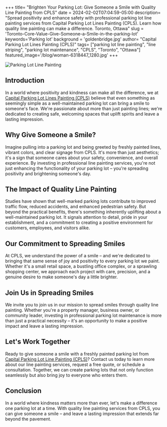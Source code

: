 +++
title= "Brighten Your Parking Lot: Give Someone a Smile with Quality Line Painting from CPLS"
date = 2024-02-02T07:04:59-05:00
description= "Spread positivity and enhance safety with professional parking lot line painting services from Capital Parking Lot Lines Painting (CPLS). Learn how quality line painting can make a difference. Toronto, Ottawa"
slug = 'Toronto-Core-Value-Give-Someone-a-Smile-in-the-parking-lot'
keywords='Parking lot'
background = 'goldenbridge.jpg'
author= "Capital Parking Lot Lines Painting (CPLS)"
tags= ["parking lot line painting", "line striping", "parking lot maintenance", "CPLS", "Toronto", "Ottawa"]
featured_image='/blog/woman-6318447_1280.jpg'
+++

![Parking Lot Line Painting](/blog/smile.png "Quality Line Painting from CPLS")


## Introduction

In a world where positivity and kindness can make all the difference, we at [Capital Parking Lot Lines Painting (CPLS)](https://capitalpaintingservices.ca/) believe that even something as seemingly simple as a well-maintained parking lot can bring a smile to someone's face. We're passionate about more than just painting lines; we're dedicated to creating safe, welcoming spaces that uplift spirits and leave a lasting impression.

## Why Give Someone a Smile?

Imagine pulling into a parking lot and being greeted by freshly painted lines, vibrant colors, and clear signage from CPLS. It's more than just aesthetics; it's a sign that someone cares about your safety, convenience, and overall experience. By investing in professional line painting services, you're not just enhancing the functionality of your parking lot – you're spreading positivity and brightening someone's day.

## The Impact of Quality Line Painting

Studies have shown that well-marked parking lots contribute to improved traffic flow, reduced accidents, and enhanced pedestrian safety. But beyond the practical benefits, there's something inherently uplifting about a well-maintained parking lot. It signals attention to detail, pride in your establishment, and a commitment to creating a positive environment for customers, employees, and visitors alike.

## Our Commitment to Spreading Smiles

At CPLS, we understand the power of a smile – and we're dedicated to bringing that same sense of joy and positivity to every parking lot we paint. Whether it's a small retail space, a bustling office complex, or a sprawling shopping center, we approach each project with care, precision, and a genuine desire to make someone's day a little brighter.

## Join Us in Spreading Smiles

We invite you to join us in our mission to spread smiles through quality line painting. Whether you're a property manager, business owner, or community leader, investing in professional parking lot maintenance is more than just a practical necessity – it's an opportunity to make a positive impact and leave a lasting impression.

## Let's Work Together

Ready to give someone a smile with a freshly painted parking lot from [Capital Parking Lot Line Painting (CPLS)](https://capitalpaintingservices.ca/)? Contact us today to learn more about our line painting services, request a free quote, or schedule a consultation. Together, we can create parking lots that not only function seamlessly but also bring joy to everyone who enters them.

## Conclusion

In a world where kindness matters more than ever, let's make a difference one parking lot at a time. With quality line painting services from CPLS, you can give someone a smile – and leave a lasting impression that extends far beyond the pavement.